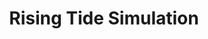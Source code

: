 ---
title: Rising Tide Simulation
dateAndLocation: April 09, 11:00 AM - 5:00 PM | Funger Hall
description: Join us for our GWU's Strategic Crisis Simulation's annual United States vs. China simulation with a green team twist! This year's Rising Tides will focus on the South China Sea and the implications of contested oil rights between China and the Philippines. When a Philippine National Oil Company ship is seized by what appears to be Chinese fishermen, tensions run high in the region with potentially disastrous consequences.
image: /images/events/rising-tides-simulation.webp
---